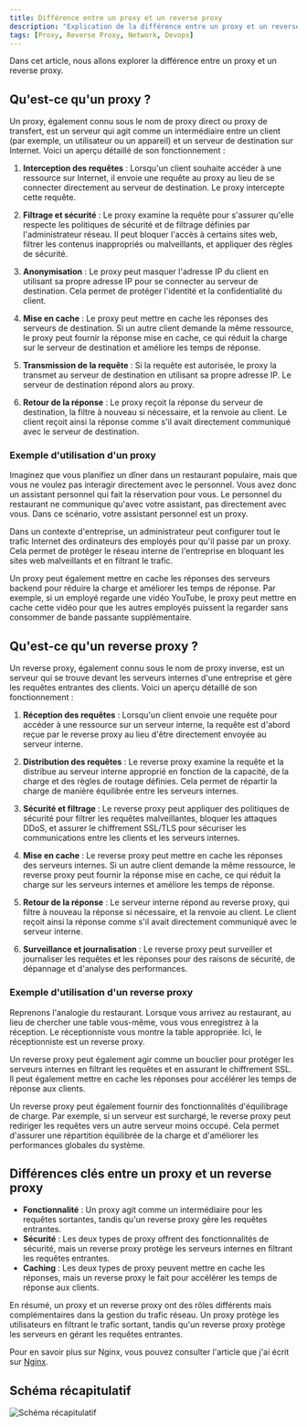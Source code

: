 ```yaml
---
title: Différence entre un proxy et un reverse proxy
description: "Explication de la différence entre un proxy et un reverse proxy, inspirée du transcript de la vidéo 'Proxy vs Reverse Proxy vs Load Balancer | Simply Explained'."
tags: [Proxy, Reverse Proxy, Network, Devops]
---
```


Dans cet article, nous allons explorer la différence entre un proxy et un reverse proxy.

<!--truncate-->

## Qu'est-ce qu'un proxy ?

Un proxy, également connu sous le nom de proxy direct ou proxy de transfert, est un serveur qui agit comme un intermédiaire entre un client (par exemple, un utilisateur ou un appareil) et un serveur de destination sur Internet. Voici un aperçu détaillé de son fonctionnement :

1. **Interception des requêtes** : Lorsqu'un client souhaite accéder à une ressource sur Internet, il envoie une requête au proxy au lieu de se connecter directement au serveur de destination. Le proxy intercepte cette requête.

2. **Filtrage et sécurité** : Le proxy examine la requête pour s'assurer qu'elle respecte les politiques de sécurité et de filtrage définies par l'administrateur réseau. Il peut bloquer l'accès à certains sites web, filtrer les contenus inappropriés ou malveillants, et appliquer des règles de sécurité.

3. **Anonymisation** : Le proxy peut masquer l'adresse IP du client en utilisant sa propre adresse IP pour se connecter au serveur de destination. Cela permet de protéger l'identité et la confidentialité du client.

4. **Mise en cache** : Le proxy peut mettre en cache les réponses des serveurs de destination. Si un autre client demande la même ressource, le proxy peut fournir la réponse mise en cache, ce qui réduit la charge sur le serveur de destination et améliore les temps de réponse.

5. **Transmission de la requête** : Si la requête est autorisée, le proxy la transmet au serveur de destination en utilisant sa propre adresse IP. Le serveur de destination répond alors au proxy.

6. **Retour de la réponse** : Le proxy reçoit la réponse du serveur de destination, la filtre à nouveau si nécessaire, et la renvoie au client. Le client reçoit ainsi la réponse comme s'il avait directement communiqué avec le serveur de destination.

### Exemple d'utilisation d'un proxy

Imaginez que vous planifiez un dîner dans un restaurant populaire, mais que vous ne voulez pas interagir directement avec le personnel. Vous avez donc un assistant personnel qui fait la réservation pour vous. Le personnel du restaurant ne communique qu'avec votre assistant, pas directement avec vous. Dans ce scénario, votre assistant personnel est un proxy.

Dans un contexte d'entreprise, un administrateur peut configurer tout le trafic Internet des ordinateurs des employés pour qu'il passe par un proxy. Cela permet de protéger le réseau interne de l'entreprise en bloquant les sites web malveillants et en filtrant le trafic.

Un proxy peut également mettre en cache les réponses des serveurs backend pour réduire la charge et améliorer les temps de réponse. Par exemple, si un employé regarde une vidéo YouTube, le proxy peut mettre en cache cette vidéo pour que les autres employés puissent la regarder sans consommer de bande passante supplémentaire.

## Qu'est-ce qu'un reverse proxy ?


Un reverse proxy, également connu sous le nom de proxy inverse, est un serveur qui se trouve devant les serveurs internes d'une entreprise et gère les requêtes entrantes des clients. Voici un aperçu détaillé de son fonctionnement :

1. **Réception des requêtes** : Lorsqu'un client envoie une requête pour accéder à une ressource sur un serveur interne, la requête est d'abord reçue par le reverse proxy au lieu d'être directement envoyée au serveur interne.

2. **Distribution des requêtes** : Le reverse proxy examine la requête et la distribue au serveur interne approprié en fonction de la capacité, de la charge et des règles de routage définies. Cela permet de répartir la charge de manière équilibrée entre les serveurs internes.

3. **Sécurité et filtrage** : Le reverse proxy peut appliquer des politiques de sécurité pour filtrer les requêtes malveillantes, bloquer les attaques DDoS, et assurer le chiffrement SSL/TLS pour sécuriser les communications entre les clients et les serveurs internes.

4. **Mise en cache** : Le reverse proxy peut mettre en cache les réponses des serveurs internes. Si un autre client demande la même ressource, le reverse proxy peut fournir la réponse mise en cache, ce qui réduit la charge sur les serveurs internes et améliore les temps de réponse.

5. **Retour de la réponse** : Le serveur interne répond au reverse proxy, qui filtre à nouveau la réponse si nécessaire, et la renvoie au client. Le client reçoit ainsi la réponse comme s'il avait directement communiqué avec le serveur interne.

6. **Surveillance et journalisation** : Le reverse proxy peut surveiller et journaliser les requêtes et les réponses pour des raisons de sécurité, de dépannage et d'analyse des performances.

### Exemple d'utilisation d'un reverse proxy

Reprenons l'analogie du restaurant. Lorsque vous arrivez au restaurant, au lieu de chercher une table vous-même, vous vous enregistrez à la réception. Le réceptionniste vous montre la table appropriée. Ici, le réceptionniste est un reverse proxy.

Un reverse proxy peut également agir comme un bouclier pour protéger les serveurs internes en filtrant les requêtes et en assurant le chiffrement SSL. Il peut également mettre en cache les réponses pour accélérer les temps de réponse aux clients.

Un reverse proxy peut également fournir des fonctionnalités d'équilibrage de charge. Par exemple, si un serveur est surchargé, le reverse proxy peut rediriger les requêtes vers un autre serveur moins occupé. Cela permet d'assurer une répartition équilibrée de la charge et d'améliorer les performances globales du système.

## Différences clés entre un proxy et un reverse proxy

- **Fonctionnalité** : Un proxy agit comme un intermédiaire pour les requêtes sortantes, tandis qu'un reverse proxy gère les requêtes entrantes.
- **Sécurité** : Les deux types de proxy offrent des fonctionnalités de sécurité, mais un reverse proxy protège les serveurs internes en filtrant les requêtes entrantes.
- **Caching** : Les deux types de proxy peuvent mettre en cache les réponses, mais un reverse proxy le fait pour accélérer les temps de réponse aux clients.

En résumé, un proxy et un reverse proxy ont des rôles différents mais complémentaires dans la gestion du trafic réseau. Un proxy protège les utilisateurs en filtrant le trafic sortant, tandis qu'un reverse proxy protège les serveurs en gérant les requêtes entrantes.

Pour en savoir plus sur Nginx, vous pouvez consulter l'article que j'ai écrit sur [Nginx](/blog/02-network/2024-03-24-nginx.md).

## Schéma récapitulatif

![Schéma récapitulatif](https://media.dev.to/cdn-cgi/image/width=800%2Cheight=%2Cfit=scale-down%2Cgravity=auto%2Cformat=auto/https%3A%2F%2Fdev-to-uploads.s3.amazonaws.com%2Fuploads%2Farticles%2Fwqces5nwe4hb4bydyd13.png)
